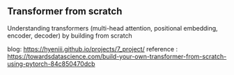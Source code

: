 ## Transformer from scratch

Understanding transformers (multi-head attention, positional embedding, encoder, decoder) by building from scratch

blog: https://hyeniii.github.io/projects/7_project/
reference : https://towardsdatascience.com/build-your-own-transformer-from-scratch-using-pytorch-84c850470dcb